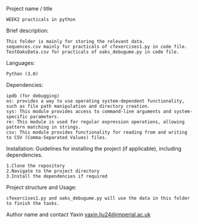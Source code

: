 Project name / title

    WEEK2 practicals in python

Brief description: 

    This folder is mainly for storing the relevant data.
    sequences.csv mainly for practicals of cfexercises1.py in code file.
    TestOaksData.csv for practicals of oaks_debugume.py in code file.

Languages: 

    Python (3.0)

Dependencies: 

    ipdb (for debugging)
    os: provides a way to use operating system-dependent functionality, such as file path manipulation and directory creation.
    sys: This module provides access to command-line arguments and system-specific parameters.
    re: This module is used for regular expression operations, allowing pattern matching in strings.
    csv: This module provides functionality for reading from and writing to CSV (Comma-Separated Values) files.
    

Installation: Guidelines for installing the project (if applicable), including dependencies.

    1.Clone the repository
    2.Navigate to the project directory
    3.Install the dependencies if required

Project structure and Usage: 

    cfexercises1.py and oaks_debugume.py will use the data in this folder to finish the tasks.

Author name and contact
    Yaxin  yaxin.liu24@imperial.ac.uk
